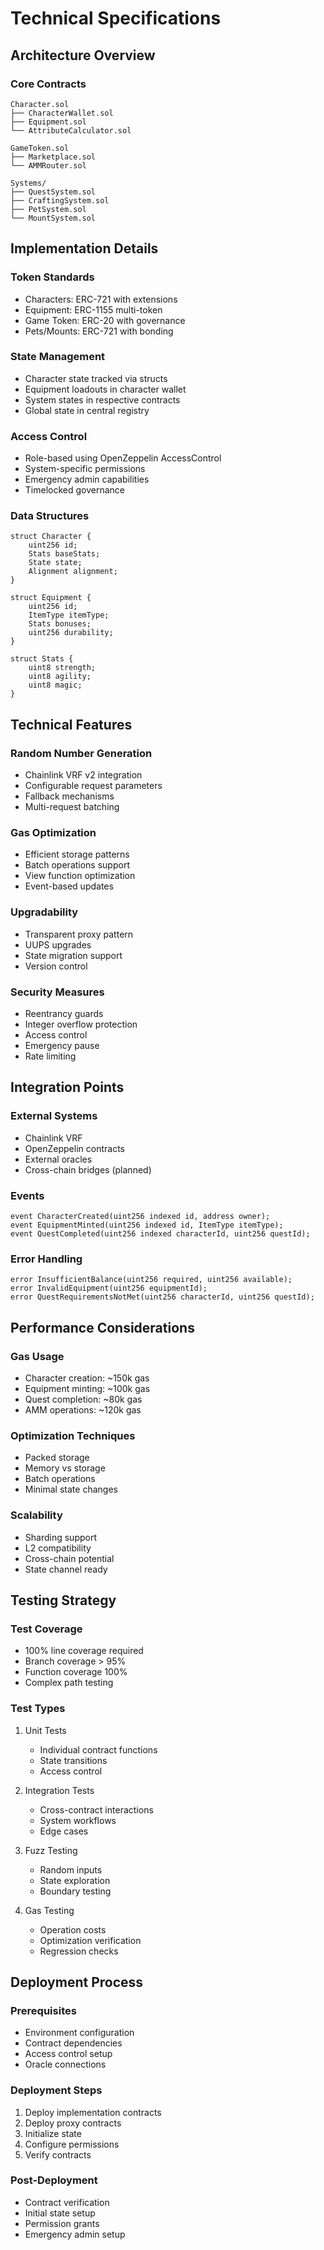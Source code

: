 # Technical Specifications

## Architecture Overview

### Core Contracts
```
Character.sol
├── CharacterWallet.sol
├── Equipment.sol
└── AttributeCalculator.sol

GameToken.sol
├── Marketplace.sol
└── AMMRouter.sol

Systems/
├── QuestSystem.sol
├── CraftingSystem.sol
├── PetSystem.sol
└── MountSystem.sol
```

## Implementation Details

### Token Standards
- Characters: ERC-721 with extensions
- Equipment: ERC-1155 multi-token
- Game Token: ERC-20 with governance
- Pets/Mounts: ERC-721 with bonding

### State Management
- Character state tracked via structs
- Equipment loadouts in character wallet
- System states in respective contracts
- Global state in central registry

### Access Control
- Role-based using OpenZeppelin AccessControl
- System-specific permissions
- Emergency admin capabilities
- Timelocked governance

### Data Structures
```solidity
struct Character {
    uint256 id;
    Stats baseStats;
    State state;
    Alignment alignment;
}

struct Equipment {
    uint256 id;
    ItemType itemType;
    Stats bonuses;
    uint256 durability;
}

struct Stats {
    uint8 strength;
    uint8 agility;
    uint8 magic;
}
```

## Technical Features

### Random Number Generation
- Chainlink VRF v2 integration
- Configurable request parameters
- Fallback mechanisms
- Multi-request batching

### Gas Optimization
- Efficient storage patterns
- Batch operations support
- View function optimization
- Event-based updates

### Upgradability
- Transparent proxy pattern
- UUPS upgrades
- State migration support
- Version control

### Security Measures
- Reentrancy guards
- Integer overflow protection
- Access control
- Emergency pause
- Rate limiting

## Integration Points

### External Systems
- Chainlink VRF
- OpenZeppelin contracts
- External oracles
- Cross-chain bridges (planned)

### Events
```solidity
event CharacterCreated(uint256 indexed id, address owner);
event EquipmentMinted(uint256 indexed id, ItemType itemType);
event QuestCompleted(uint256 indexed characterId, uint256 questId);
```

### Error Handling
```solidity
error InsufficientBalance(uint256 required, uint256 available);
error InvalidEquipment(uint256 equipmentId);
error QuestRequirementsNotMet(uint256 characterId, uint256 questId);
```

## Performance Considerations

### Gas Usage
- Character creation: ~150k gas
- Equipment minting: ~100k gas
- Quest completion: ~80k gas
- AMM operations: ~120k gas

### Optimization Techniques
- Packed storage
- Memory vs storage
- Batch operations
- Minimal state changes

### Scalability
- Sharding support
- L2 compatibility
- Cross-chain potential
- State channel ready

## Testing Strategy

### Test Coverage
- 100% line coverage required
- Branch coverage > 95%
- Function coverage 100%
- Complex path testing

### Test Types
1. Unit Tests
   - Individual contract functions
   - State transitions
   - Access control

2. Integration Tests
   - Cross-contract interactions
   - System workflows
   - Edge cases

3. Fuzz Testing
   - Random inputs
   - State exploration
   - Boundary testing

4. Gas Testing
   - Operation costs
   - Optimization verification
   - Regression checks

## Deployment Process

### Prerequisites
- Environment configuration
- Contract dependencies
- Access control setup
- Oracle connections

### Deployment Steps
1. Deploy implementation contracts
2. Deploy proxy contracts
3. Initialize state
4. Configure permissions
5. Verify contracts

### Post-Deployment
- Contract verification
- Initial state setup
- Permission grants
- Emergency admin setup 